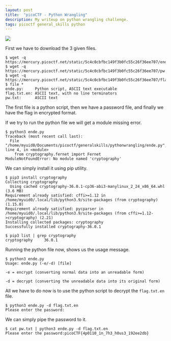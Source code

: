 ```yaml
---
layout: post
title:  "picoCTF - Python Wrangling"
description: My writeup on python wrangling challenge.
tags: picoctf general_skills python
---
```


![](https://i.imgur.com/WkwRyc0.png)

First we have to download the 3 given files.

```
$ wget -q https://mercury.picoctf.net/static/5c4c0cbfbc149f3b0fc55c26f36ee707/ende.py
$ wget -q https://mercury.picoctf.net/static/5c4c0cbfbc149f3b0fc55c26f36ee707/pw.txt
$ wget -q https://mercury.picoctf.net/static/5c4c0cbfbc149f3b0fc55c26f36ee707/flag.txt.en
$ file *
ende.py:     Python script, ASCII text executable
flag.txt.en: ASCII text, with no line terminators
pw.txt:      ASCII text
```

The first file is a python script, then we have a password file, and finally we have the flag in encrypted format.

If we try to run the python file we will get a module missing error.

```
$ python3 ende.py 
Traceback (most recent call last):
  File "/home/myuid0/Documents/picoctf/generalskills/pythonwrangling/ende.py", line 4, in <module>
    from cryptography.fernet import Fernet
ModuleNotFoundError: No module named 'cryptography'
```

We can simply install it using pip utility.

```
$ pip3 install cryptography
Collecting cryptography
  Using cached cryptography-36.0.1-cp36-abi3-manylinux_2_24_x86_64.whl (3.6 MB)
Requirement already satisfied: cffi>=1.12 in /home/myuid0/.local/lib/python3.9/site-packages (from cryptography) (1.15.0)
Requirement already satisfied: pycparser in /home/myuid0/.local/lib/python3.9/site-packages (from cffi>=1.12->cryptography) (2.21)
Installing collected packages: cryptography
Successfully installed cryptography-36.0.1
```

```
$ pip3 list | grep cryptography
cryptography     36.0.1
```

Running the python file now, shows us the usage message.

```
$ python3 ende.py 
Usage: ende.py (-e/-d) [file]
```

`-e = encrypt (converting normal data into an unreadable form)`

`-d = decrypt (converting the unreadable data into its original form)`

All we have to do now is to use the python script to decrypt the `flag.txt.en` file.

```
$ python3 ende.py -d flag.txt.en
Please enter the password:
```

We can simply pipe the password to it.

```
$ cat pw.txt | python3 ende.py -d flag.txt.en
Please enter the password:picoCTF{4p0110_1n_7h3_h0us3_192ee2db}
```
